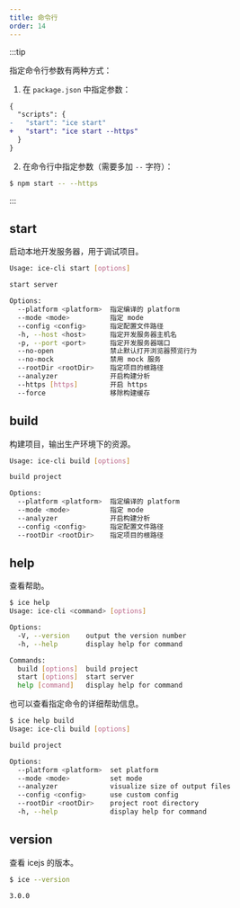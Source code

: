 ```yaml
---
title: 命令行
order: 14
---
```


:::tip

指定命令行参数有两种方式：

1. 在 `package.json` 中指定参数：

```diff
{
  "scripts": {
-   "start": "ice start"
+   "start": "ice start --https" 
  }
}
```

2. 在命令行中指定参数（需要多加 `--` 字符）：

```bash
$ npm start -- --https
```

:::

## start

启动本地开发服务器，用于调试项目。

```bash
Usage: ice-cli start [options]

start server

Options:
  --platform <platform>  指定编译的 platform
  --mode <mode>          指定 mode
  --config <config>      指定配置文件路径
  -h, --host <host>      指定开发服务器主机名
  -p, --port <port>      指定开发服务器端口
  --no-open              禁止默认打开浏览器预览行为
  --no-mock              禁用 mock 服务
  --rootDir <rootDir>    指定项目的根路径
  --analyzer             开启构建分析
  --https [https]        开启 https
  --force                移除构建缓存
```

## build

构建项目，输出生产环境下的资源。

```bash
Usage: ice-cli build [options]

build project

Options:
  --platform <platform>  指定编译的 platform
  --mode <mode>          指定 mode
  --analyzer             开启构建分析
  --config <config>      指定配置文件路径
  --rootDir <rootDir>    指定项目的根路径
```

## help

查看帮助。

```bash
$ ice help
Usage: ice-cli <command> [options]

Options:
  -V, --version    output the version number
  -h, --help       display help for command

Commands:
  build [options]  build project
  start [options]  start server
  help [command]   display help for command
```

也可以查看指定命令的详细帮助信息。

```bash
$ ice help build
Usage: ice-cli build [options]

build project

Options:
  --platform <platform>  set platform
  --mode <mode>          set mode
  --analyzer             visualize size of output files
  --config <config>      use custom config
  --rootDir <rootDir>    project root directory
  -h, --help             display help for command
```

## version

查看 icejs 的版本。

```bash
$ ice --version

3.0.0
```
